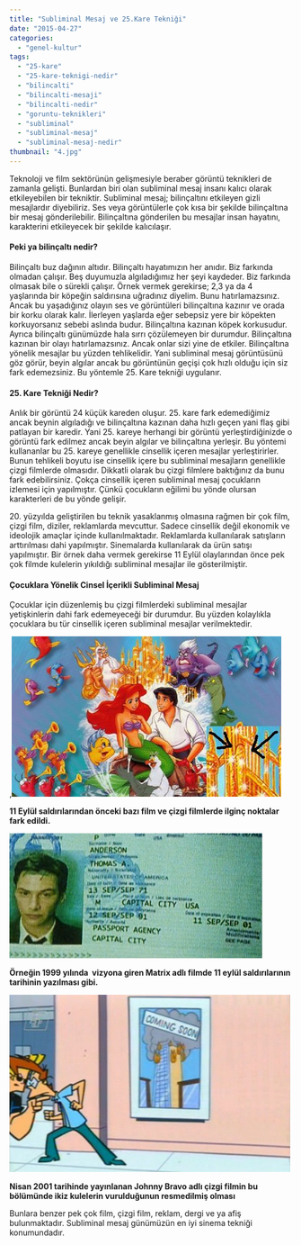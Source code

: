 ```yaml
---
title: "Subliminal Mesaj ve 25.Kare Tekniği"
date: "2015-04-27"
categories: 
  - "genel-kultur"
tags: 
  - "25-kare"
  - "25-kare-teknigi-nedir"
  - "bilincalti"
  - "bilincalti-mesaji"
  - "bilincalti-nedir"
  - "goruntu-teknikleri"
  - "subliminal"
  - "subliminal-mesaj"
  - "subliminal-mesaj-nedir"
thumbnail: "4.jpg"
---
```


Teknoloji ve film sektörünün gelişmesiyle beraber görüntü teknikleri de zamanla gelişti. Bunlardan biri olan subliminal mesaj insanı kalıcı olarak etkileyebilen bir tekniktir. Subliminal mesaj; bilinçaltını etkileyen gizli mesajlardır diyebiliriz. Ses veya görüntülerle çok kısa bir şekilde bilinçaltına bir mesaj gönderilebilir. Bilinçaltına gönderilen bu mesajlar insan hayatını, karakterini etkileyecek bir şekilde kalıcılaşır.

#### Peki ya bilinçaltı nedir?

Bilinçaltı buz dağının altıdır. Bilinçaltı hayatımızın her anıdır. Biz farkında olmadan çalışır. Beş duyumuzla algıladığımız her şeyi kaydeder. Biz farkında olmasak bile o sürekli çalışır. Örnek vermek gerekirse; 2,3 ya da 4 yaşlarında bir köpeğin saldırısına uğradınız diyelim. Bunu hatırlamazsınız. Ancak bu yaşadığınız olayın ses ve görüntüleri bilinçaltına kazınır ve orada bir korku olarak kalır. İlerleyen yaşlarda eğer sebepsiz yere bir köpekten korkuyorsanız sebebi aslında budur. Bilinçaltına kazınan köpek korkusudur. Ayrıca bilinçaltı günümüzde hala sırrı çözülemeyen bir durumdur. Bilinçaltına kazınan bir olayı hatırlamazsınız. Ancak onlar sizi yine de etkiler. Bilinçaltına yönelik mesajlar bu yüzden tehlikelidir. Yani subliminal mesaj görüntüsünü göz görür, beyin algılar ancak bu görüntünün geçişi çok hızlı olduğu için siz fark edemezsiniz. Bu yöntemle 25. Kare tekniği uygulanır.

#### 25\. Kare Tekniği Nedir?

Anlık bir görüntü 24 küçük kareden oluşur. 25. kare fark edemediğimiz ancak beynin algıladığı ve bilinçaltına kazınan daha hızlı geçen yani flaş gibi patlayan bir karedir. Yani 25. kareye herhangi bir görüntü yerleştirdiğinizde o görüntü fark edilmez ancak beyin algılar ve bilinçaltına yerleşir. Bu yöntemi kullananlar bu 25. kareye genellikle cinsellik içeren mesajlar yerleştirirler. Bunun tehlikeli boyutu ise cinsellik içere bu subliminal mesajların genellikle çizgi filmlerde olmasıdır. Dikkatli olarak bu çizgi filmlere baktığınız da bunu fark edebilirsiniz. Çokça cinsellik içeren subliminal mesaj çocukların izlemesi için yapılmıştır. Çünkü çocukların eğilimi bu yönde olursan karakterleri de bu yönde gelişir.

20\. yüzyılda geliştirilen bu teknik yasaklanmış olmasına rağmen bir çok film, çizgi film, diziler, reklamlarda mevcuttur. Sadece cinsellik değil ekonomik ve ideolojik amaçlar içinde kullanılmaktadır. Reklamlarda kullanılarak satışların arttırılması dahi yapılmıştır. Sinemalarda kullanılarak da ürün satışı yapılmıştır. Bir örnek daha vermek gerekirse 11 Eylül olaylarından önce pek çok filmde kulelerin yıkıldığı subliminal mesajlar ile gösterilmiştir.

#### Çocuklara Yönelik Cinsel İçerikli Subliminal Mesaj

Çocuklar için düzenlemiş bu çizgi filmlerdeki subliminal mesajlar yetişkinlerin dahi fark edemeyeceği bir durumdur. Bu yüzden kolaylıkla çocuklara bu tür cinsellik içeren subliminal mesajlar verilmektedir.

,![Disney'de subliminal mesaj](images/34-e1430159168398.jpg)

**11 Eylül saldırılarından önceki bazı film ve çizgi filmlerde ilginç noktalar fark edildi.**

![Matrix'te subliminal mesaj](images/vq50ceb5a7s-e1430160325661.jpg)

**Örneğin 1999 yılında  vizyona giren Matrix adlı filmde 11 eylül saldırılarının tarihinin yazılması gibi.** 

![jonny bravo'da subliminal mesaj](images/jonny-e1430160527251.jpg)

**Nisan 2001 tarihinde yayınlanan Johnny Bravo adlı çizgi filmin bu bölümünde ikiz kulelerin vurulduğunun resmedilmiş olması**

Bunlara benzer pek çok film, çizgi film, reklam, dergi ve ya afiş bulunmaktadır. Subliminal mesaj günümüzün en iyi sinema tekniği konumundadır.
